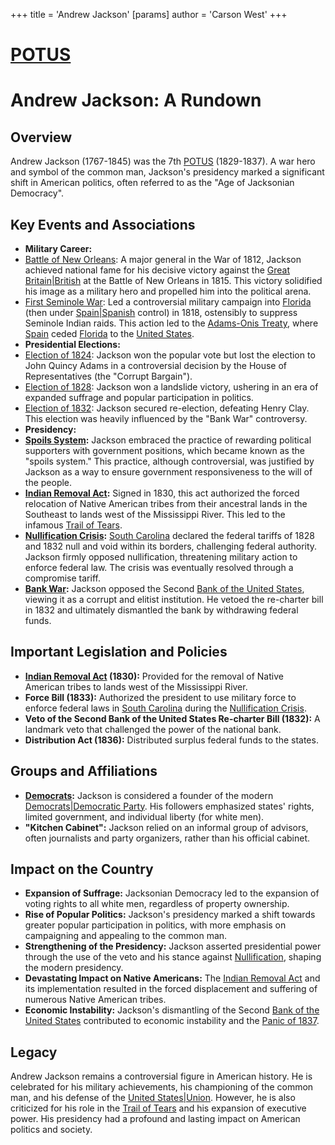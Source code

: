 +++
 title = 'Andrew Jackson'
[params]
	author = 'Carson West'
+++
# [POTUS](./../potus/)
# Andrew Jackson: A Rundown
        
 ## Overview
         
 Andrew Jackson (1767-1845) was the 7th [POTUS](./../potus/) (1829-1837). A war hero and symbol of the common man, Jackson's presidency marked a significant shift in American politics, often referred to as the "Age of Jacksonian Democracy".
         
 ## Key Events and Associations
         
 *   **Military Career:**
  *  [Battle of New Orleans](./../battle-of-new-orleans/):  A major general in the War of 1812, Jackson achieved national fame for his decisive victory against the [Great Britain|British](./../great-britain|british/) at the Battle of New Orleans in 1815. This victory solidified his image as a military hero and propelled him into the political arena.
  *  [First Seminole War](./../first-seminole-war/): Led a controversial military campaign into [Florida](./../florida/) (then under [Spain|Spanish](./../spain|spanish/) control) in 1818, ostensibly to suppress Seminole Indian raids. This action led to the [Adams-Onis Treaty](./../adams-onis-treaty/), where [Spain](./../spain/) ceded [Florida](./../florida/) to the [United States](./../united-states/).
 *   **Presidential Elections:**
  *  [Election of 1824](./../election-of-1824/): Jackson won the popular vote but lost the election to John Quincy Adams in a controversial decision by the House of Representatives (the "Corrupt Bargain").
  *  [Election of 1828](./../election-of-1828/): Jackson won a landslide victory, ushering in an era of expanded suffrage and popular participation in politics.
  *  [Election of 1832](./../election-of-1832/): Jackson secured re-election, defeating Henry Clay. This election was heavily influenced by the "Bank War" controversy.
 *   **Presidency:**
  *  **[Spoils System](./../spoils-system/):** Jackson embraced the practice of rewarding political supporters with government positions, which became known as the "spoils system." This practice, although controversial, was justified by Jackson as a way to ensure government responsiveness to the will of the people.
  *  **[Indian Removal Act](./../indian-removal-act/):** Signed in 1830, this act authorized the forced relocation of Native American tribes from their ancestral lands in the Southeast to lands west of the Mississippi River. This led to the infamous [Trail of Tears](./../trail-of-tears/).
  *  **[Nullification Crisis](./../nullification-crisis/):** [South Carolina](./../south-carolina/) declared the federal tariffs of 1828 and 1832 null and void within its borders, challenging federal authority. Jackson firmly opposed nullification, threatening military action to enforce federal law. The crisis was eventually resolved through a compromise tariff.
  *  **[Bank War](./../bank-war/):** Jackson opposed the Second [Bank of the United States](./../bank-of-the-united-states/), viewing it as a corrupt and elitist institution. He vetoed the re-charter bill in 1832 and ultimately dismantled the bank by withdrawing federal funds.
         
 ## Important Legislation and Policies
         
 *   **[Indian Removal Act](./../indian-removal-act/) (1830):** Provided for the removal of Native American tribes to lands west of the Mississippi River.
 *   **Force Bill (1833):** Authorized the president to use military force to enforce federal laws in [South Carolina](./../south-carolina/) during the [Nullification Crisis](./../nullification-crisis/).
 *   **Veto of the Second Bank of the United States Re-charter Bill (1832):** A landmark veto that challenged the power of the national bank.
 *   **Distribution Act (1836):** Distributed surplus federal funds to the states.
         
 ## Groups and Affiliations
         
 *   **[Democrats](./../democrats/):** Jackson is considered a founder of the modern [Democrats|Democratic Party](./../democrats|democratic-party/). His followers emphasized states' rights, limited government, and individual liberty (for white men).
 *   **"Kitchen Cabinet":** Jackson relied on an informal group of advisors, often journalists and party organizers, rather than his official cabinet.
         
 ## Impact on the Country
         
 *   **Expansion of Suffrage:** Jacksonian Democracy led to the expansion of voting rights to all white men, regardless of property ownership.
 *   **Rise of Popular Politics:** Jackson's presidency marked a shift towards greater popular participation in politics, with more emphasis on campaigning and appealing to the common man.
 *   **Strengthening of the Presidency:** Jackson asserted presidential power through the use of the veto and his stance against [Nullification](./../nullification/), shaping the modern presidency.
 *   **Devastating Impact on Native Americans:** The [Indian Removal Act](./../indian-removal-act/) and its implementation resulted in the forced displacement and suffering of numerous Native American tribes.
 *   **Economic Instability:** Jackson's dismantling of the Second [Bank of the United States](./../bank-of-the-united-states/) contributed to economic instability and the [Panic of 1837](./../panic-of-1837/).
         
 ## Legacy
         
 Andrew Jackson remains a controversial figure in American history. He is celebrated for his military achievements, his championing of the common man, and his defense of the [United States|Union](./../united-states|union/). However, he is also criticized for his role in the [Trail of Tears](./../trail-of-tears/) and his expansion of executive power. His presidency had a profound and lasting impact on American politics and society.
